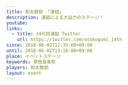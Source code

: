 ```yaml
---
title: 和太鼓部 「漢組」
description: 漢組による大迫力のステージ！
youtube: 
links:
  - title: 14代目漢組 Twitter
    url: https://twitter.com/otokogumi_14th
since: 2018-06-02T12:35:00+09:00
until: 2018-06-02T13:10:00+09:00
place: イベントステージ
keywords: 翠巒音楽祭
players: 和太鼓部
layout: event
---
```

